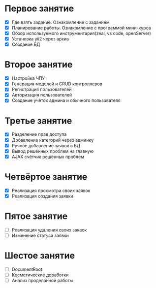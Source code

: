 # Первое занятие
- [x] Где взять задание. Ознакомление с заданием
- [x] Планирование работы. Ознакомление с программой мини-курса
- [x] Обзор используемого инструментария(zeal, vs code, openServer)
- [x] Установка yii2 через архив
- [x] Создание БД

# Второе занятие
- [x] Настройка ЧПУ
- [x] Генерация моделей и CRUD контроллеров
- [x] Регистрация пользователей
- [x] Авторизация пользователей
- [x] Создание учёток админа и обычного пользователя

# Третье занятие
- [x] Разделение прав доступа
- [x] Добавление категорий через админку
- [x] Ручное добавление заявок в БД
- [x] Вывод решённых проблем на главную
- [x] AJAX счётчик решённых проблем

# Четвёртое занятие
- [x] Реализация просмотра своих заявок
- [x] Реализация создания заявки

# Пятое занятие
- [ ] Реализация удаления своих заявок
- [ ] Изменение статуса заявки

# Шестое занятие
- [ ] DocumentRoot
- [ ] Косметические доработки
- [ ] Анализ проделанной работы

